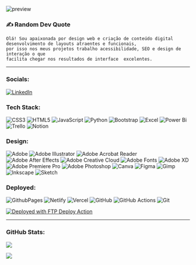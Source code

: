 ![preview](preview..gif)


### ✍️ Random Dev Quote

    Olá! Sou apaixonada por design web e criação de conteúdo digital
    desenvolvimento de layouts atraentes e funcionais,
    por isso nos meus projetos trabalho acessibilidade, SEO e design de interação o que 
    facilita chegar nos resultados de interface  excelentes.


---

### Socials:
[![LinkedIn](https://img.shields.io/badge/LinkedIn-%230077B5.svg?logo=linkedin&logoColor=white)](https://www.linkedin.com/in/graca-santos) 

### Tech Stack:
![CSS3](https://img.shields.io/badge/css3-%233c417a.svg?style=for-the-badge&logo=css3&logoColor=white) ![HTML5](https://img.shields.io/badge/html5-%233c417a.svg?style=for-the-badge&logo=html5&logoColor=white) ![JavaScript](https://img.shields.io/badge/javascript-%233c417a.svg?style=for-the-badge&logo=javascript&logoColor=%233c417a) ![Python](https://img.shields.io/badge/python-3c417a?style=for-the-badge&logo=python&logoColor=ffffff)  ![Bootstrap](https://img.shields.io/badge/bootstrap-%233c417a.svg?style=for-the-badge&logo=bootstrap&logoColor=white) ![Excel](https://img.shields.io/badge/Excel-3c417a?style=for-the-badge&logo=Excel&logoColor=black) ![Power Bi](https://img.shields.io/badge/power_bi-3c417a?style=for-the-badge&logo=powerbi&logoColor=black) ![Trello](https://img.shields.io/badge/Trello-%233c417a.svg?style=for-the-badge&logo=Trello&logoColor=white)  ![Notion](https://img.shields.io/badge/Notion-%233c417a.svg?style=for-the-badge&logo=notion&logoColor=white)

### Design:
 ![Adobe](https://img.shields.io/badge/adobe-%233c417a.svg?style=for-the-badge&logo=adobe&logoColor=white) ![Adobe Illustrator](https://img.shields.io/badge/adobe%20illustrator-%233c417a.svg?style=for-the-badge&logo=adobe%20illustrator&logoColor=white) ![Adobe Acrobat Reader](https://img.shields.io/badge/Adobe%20Acrobat%20Reader-3c417a.svg?style=for-the-badge&logo=Adobe%20Acrobat%20Reader&logoColor=white) ![Adobe After Effects](https://img.shields.io/badge/Adobe%20After%20Effects-3c417a.svg?style=for-the-badge&logo=Adobe%20After%20Effects&logoColor=white) ![Adobe Creative Cloud](https://img.shields.io/badge/Adobe%20Creative%20Cloud-3c417a.svg?style=for-the-badge&logo=Adobe%20Creative%20Cloud&logoColor=white) ![Adobe Fonts](https://img.shields.io/badge/Adobe%20Fonts-3c417a.svg?style=for-the-badge&logo=Adobe%20Fonts&logoColor=white) ![Adobe XD](https://img.shields.io/badge/Adobe%20XD-3c417a?style=for-the-badge&logo=Adobe%20XD&logoColor=white) ![Adobe Premiere Pro](https://img.shields.io/badge/Adobe%20Premiere%20Pro-3c417a.svg?style=for-the-badge&logo=Adobe%20Premiere%20Pro&logoColor=white) ![Adobe Photoshop](https://img.shields.io/badge/adobe%20photoshop-%233c417a.svg?style=for-the-badge&logo=adobe%20photoshop&logoColor=white) ![Canva](https://img.shields.io/badge/Canva-%233c417a.svg?style=for-the-badge&logo=Canva&logoColor=white) ![Figma](https://img.shields.io/badge/figma-%233c417a.svg?style=for-the-badge&logo=figma&logoColor=white) ![Gimp](https://img.shields.io/badge/Gimp-3c417a?style=for-the-badge&logo=gimp&logoColor=FFFFFF) ![Inkscape](https://img.shields.io/badge/Inkscape-3c417a?style=for-the-badge&logo=inkscape&logoColor=ffffff)  ![Sketch](https://img.shields.io/badge/Sketch-3c417a?style=for-the-badge&logo=sketch&logoColor=white) 

### Deployed:

![GithubPages](https://img.shields.io/badge/github%20pages-3c417a?style=for-the-badge&logo=github&logoColor=white) ![Netlify](https://img.shields.io/badge/netlify-%233c417a.svg?style=for-the-badge&logo=netlify&logoColor=white) ![Vercel](https://img.shields.io/badge/vercel-%233c417a.svg?style=for-the-badge&logo=vercel&logoColor=white) ![GitHub](https://img.shields.io/badge/github-%233c417a.svg?style=for-the-badge&logo=github&logoColor=white) ![GitHub Actions](https://img.shields.io/badge/github%20actions-%233c417a.svg?style=for-the-badge&logo=githubactions&logoColor=white) ![Git](https://img.shields.io/badge/git-%233c417a.svg?style=for-the-badge&logo=git&logoColor=white)  
<!-- Proudly created with GPRM ( https://gprm.itsvg.in ) -->

[<img alt="Deployed with FTP Deploy Action" src="https://img.shields.io/badge/Deployed With-FTP DEPLOY ACTION-%3CCOLOR%3E?style=for-the-badge&color=cccccc">](https://github.com/SamKirkland/FTP-Deploy-Action)

---
### GitHub Stats:

![](https://github-readme-stats.vercel.app/api/top-langs/?username=Graca-OAWEB&theme=dark&hide_border=false&include_all_commits=true&count_private=true&layout=compact)

[![](https://visitcount.itsvg.in/api?id=Graca-OAWEB&icon=0&color=g)](https://visitcount.itsvg.in)

<!-- Proudly created with GPRM ( https://gprm.itsvg.in ) -->
